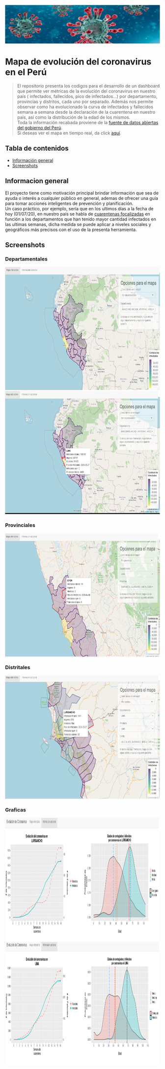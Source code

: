 <img src="./Encabezado/corona.jpg" width="850" height="125">

# Mapa de evolución del coronavirus en el Perú

> El repositorio presenta los codigos para el desarrollo de un dashboard que permite ver métricas de la evolución del coronavirus en nuestro país ( infectados, fallecidos, pico de infectados...)
> por departamento, provincias y distritos, cada uno por separado. Además nos permite observar como ha evolucionado la curva de infectados y fallecidos
> semana a semana desde la declaración de la cuarentena en nuestro país, así como la distribución de la edad de los mismos.</br>
> Toda la información recabada proviene de la [fuente de datos abiertas del gobierno del Perú](https://www.datosabiertos.gob.pe/).</br>
> Si deseas ver el mapa en tiempo real,  da click [aquí](https://lastete0109.shinyapps.io/covid-peru/?_ga=2.219214169.1973962094.1593619610-33371341.1591223441).

## Tabla de contenidos
* [Información general](#info-general)
* [Screenshots](#screenshots)

## Informacion general

El proyecto tiene como motivación principal brindar información que sea de ayuda o interés a cualquier público en general, ademas de ofrecer una guía para tomar acciones inteligentes de prevención y planificación.</br>
 Un caso práctico, por ejemplo, sería que en los ultimos días a la fecha de hoy (01/07/20), en nuestro país se habla de [cuarentenas focalizadas](https://gestion.pe/peru/cuarentena-focalizada-coronavirus-peru-manana-comienza-la-cuarentena-focalizada-asi-sera-la-nueva-convivencia-covid-19-nndc-noticia/) en función a los departamentos que han tenido mayor cantidad infectados en las ultimas semanas, dicha medida se puede aplicar a niveles sociales y geográficos más precisos con el uso de la presenta herramienta.

 ## Screenshots

 ### Departamentales
 <img src="./Ejemplos/depart.PNG" width="900" height="400">
 <img src="./Ejemplos/depart_metricas.png" width="900" height="400">

 ### Provinciales 
 <img src="./Ejemplos/prov_metricas.png" width="900" height="400">

 ### Distritales
 <img src="./Ejemplos/distr_metricas.png" width="900" height="400">
 
 ### Graficas
 <img src="./Ejemplos/graficas.PNG" width="800" height="400">

 <img src="./Ejemplos/distr_metricas2.png" width="800" height="400">
